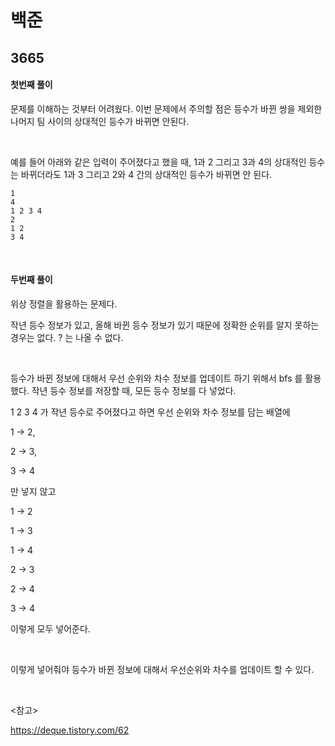 # 백준

## 3665

#### 첫번째 풀이

문제를 이해하는 것부터 어려웠다. 이번 문제에서 주의할 점은 등수가 바뀐 쌍을 제외한 나머지 팀 사이의 상대적인 등수가 바뀌면 안된다.

<br>

예를 들어 아래와 같은 입력이 주어졌다고 했을 때, 1과 2 그리고 3과 4의 상대적인 등수는 바뀌더라도 1과 3 그리고 2와 4 간의 상대적인 등수가 바뀌면 안 된다.

```
1
4
1 2 3 4
2
1 2
3 4
```

<br>

#### 두번째 풀이

위상 정렬을 활용하는 문제다.

작년 등수 정보가 있고, 올해 바뀐 등수 정보가 있기 때문에 정확한 순위를 알지 못하는 경우는 없다. ? 는 나올 수 없다.

<br>

등수가 바뀐 정보에 대해서 우선 순위와 차수 정보를 업데이트 하기 위해서 bfs 를 활용했다. 작년 등수 정보를 저장할 때, 모든 등수 정보를 다 넣었다. 

1 2 3 4 가 작년 등수로 주어졌다고 하면 우선 순위와 차수 정보를 담는 배열에

1 -> 2, 

2 -> 3, 

3 -> 4 

만 넣지 않고

1 -> 2

1 -> 3

1 -> 4

2 -> 3

2 -> 4

3 -> 4

이렇게 모두 넣어준다.

<br>

이렇게 넣어줘야 등수가 바뀐 정보에 대해서 우선순위와 차수를 업데이트 할 수 있다.

<br>

<참고>

https://deque.tistory.com/62

